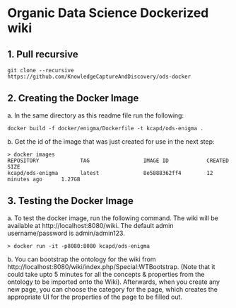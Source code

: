 # Organic Data Science Dockerized wiki

## 1. Pull recursive
    git clone --recursive https://github.com/KnowledgeCaptureAndDiscovery/ods-docker

## 2. Creating the Docker Image

a. In the same directory as this readme file run the following:
    
    docker build -f docker/enigma/Dockerfile -t kcapd/ods-enigma .
    
b. Get the id of the image that was just created for use in the next step:

    > docker images
    REPOSITORY             TAG                 IMAGE ID            CREATED             SIZE
    kcapd/ods-enigma       latest              8e5888362ff4        12 minutes ago      1.27GB

    
## 3. Testing the Docker Image  

a. To test the docker image, run the following command. The wiki will be available at http://localhost:8080/wiki. The default admin username/password is admin/admin123.

    > docker run -it -p8080:8080 kcapd/ods-enigma

b. You can bootstrap the ontology for the wiki from http://localhost:8080/wiki/index.php/Special:WTBootstrap. (Note that it could take upto 5 minutes for all the concepts & properties from the ontology to be imported onto the Wiki). Afterwards, when you create any new page, you can choose the category for the page, which creates the appropriate UI for the properties of the page to be filled out.
